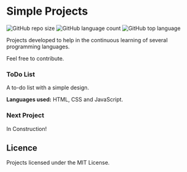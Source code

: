 
# Simple Projects

![GitHub repo size](https://img.shields.io/github/repo-size/EmanuelCastanho/Simple-Projects)
![GitHub language count](https://img.shields.io/github/languages/count/EmanuelCastanho/Simple-Projects)
![GitHub top language](https://img.shields.io/github/languages/top/EmanuelCastanho/Simple-Projects)

Projects developed to help in the continuous learning of several programming languages.

Feel free to contribute.

### ToDo List

A to-do list with a simple design.

**Languages used:** HTML, CSS and JavaScript.

### Next Project

In Construction!

## Licence

Projects licensed under the MIT License.

